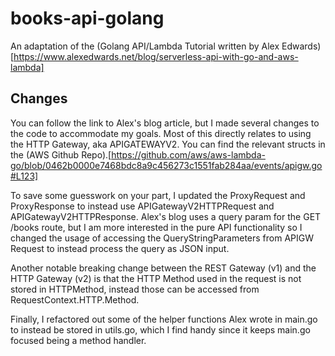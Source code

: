 # books-api-golang
An adaptation of the (Golang API/Lambda Tutorial written by Alex Edwards)[https://www.alexedwards.net/blog/serverless-api-with-go-and-aws-lambda]

## Changes
You can follow the link to Alex's blog article, but I made several changes to the code to accommodate my goals. Most of this directly relates to using the HTTP Gateway, aka APIGATEWAYV2. You can find the relevant structs in the (AWS Github Repo).[https://github.com/aws/aws-lambda-go/blob/0462b0000e7468bdc8a9c456273c1551fab284aa/events/apigw.go#L123]

To save some guesswork on your part, I updated the ProxyRequest and ProxyResponse to instead use APIGatewayV2HTTPRequest and APIGatewayV2HTTPResponse. Alex's blog uses a query param for the GET /books route, but I am more interested in the pure API functionality so I changed the usage of accessing the QueryStringParameters from APIGW Request to instead process the query as JSON input.

Another notable breaking change between the REST Gateway (v1) and the HTTP Gateway (v2) is that the HTTP Method used in the request is not stored in HTTPMethod, instead those can be accessed from RequestContext.HTTP.Method.

Finally, I refactored out some of the helper functions Alex wrote in main.go to instead be stored in utils.go, which I find handy since it keeps main.go focused being a method handler.
